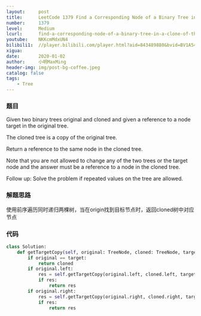 ```yaml
---
layout:     post
title:      LeetCode 1379 Find a Corresponding Node of a Binary Tree in a Clone of That Tree (Python)
number:     1379
level:      Medium
lcurl:      find-a-corresponding-node-of-a-binary-tree-in-a-clone-of-that-tree
youtube:    NKKcmMdxUN4
bilibili1:  //player.bilibili.com/player.html?aid=843489880&bvid=BV1A54y147HN&cid=276291119&page=1
xigua:      
date:       2020-01-02
author:     小明MaxMing
header-img: img/post-bg-coffee.jpeg
catalog: false
tags:
    - Tree
---
```


### 题目

Given two binary trees original and cloned and given a reference to a node target in the original tree.

The cloned tree is a copy of the original tree.

Return a reference to the same node in the cloned tree.

Note that you are not allowed to change any of the two trees or the target node and the answer must be a reference to a node in the cloned tree.

Follow up: Solve the problem if repeated values on the tree are allowed.

### 解题思路

使用前序遍历同时递归两棵树，当在origin找到目标节点时，返回cloned树中对应节点

### 代码
```python
class Solution:
    def getTargetCopy(self, original: TreeNode, cloned: TreeNode, target: TreeNode) -> TreeNode:
        if original == target:
            return cloned
        if original.left:
            res = self.getTargetCopy(original.left, cloned.left, target)
            if res:
                return res
        if original.right:
            res = self.getTargetCopy(original.right, cloned.right, target)
            if res:
                return res
```
